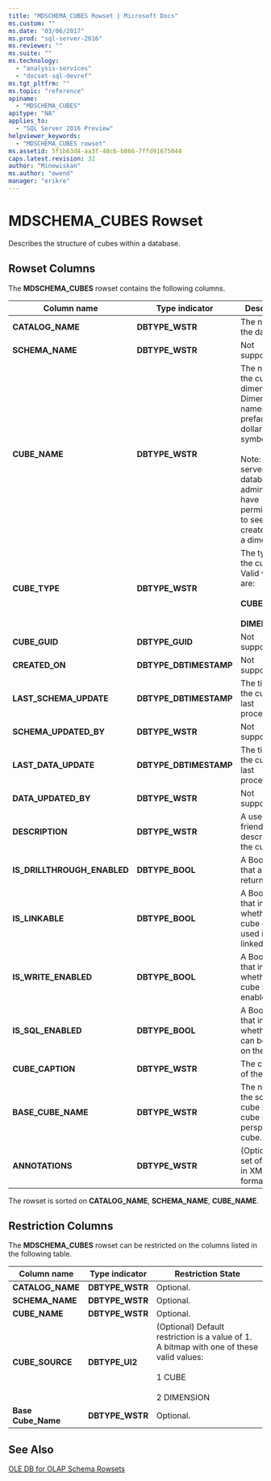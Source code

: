 ```yaml
---
title: "MDSCHEMA_CUBES Rowset | Microsoft Docs"
ms.custom: ""
ms.date: "03/06/2017"
ms.prod: "sql-server-2016"
ms.reviewer: ""
ms.suite: ""
ms.technology: 
  - "analysis-services"
  - "docset-sql-devref"
ms.tgt_pltfrm: ""
ms.topic: "reference"
apiname: 
  - "MDSCHEMA_CUBES"
apitype: "NA"
applies_to: 
  - "SQL Server 2016 Preview"
helpviewer_keywords: 
  - "MDSCHEMA_CUBES rowset"
ms.assetid: 5f1b63d4-aa3f-48c6-b866-7ffd91675044
caps.latest.revision: 32
author: "Minewiskan"
ms.author: "owend"
manager: "erikre"
---
```

# MDSCHEMA_CUBES Rowset
  Describes the structure of cubes within a database.  
  
## Rowset Columns  
 The **MDSCHEMA_CUBES** rowset contains the following columns.  
  
|Column name|Type indicator|Description|  
|-----------------|--------------------|-----------------|  
|**CATALOG_NAME**|**DBTYPE_WSTR**|The name of the database.|  
|**SCHEMA_NAME**|**DBTYPE_WSTR**|Not supported.|  
|**CUBE_NAME**|**DBTYPE_WSTR**|The name of the cube or dimension. Dimension names are prefaced by a dollar sign ($) symbol.<br /><br /> Note: Only server and database administrators have permissions to see cubes created from a dimension.|  
|**CUBE_TYPE**|**DBTYPE_WSTR**|The type of the cube. Valid values are:<br /><br /> **CUBE**<br /><br /> **DIMENSION**|  
|**CUBE_GUID**|**DBTYPE_GUID**|Not supported.|  
|**CREATED_ON**|**DBTYPE_DBTIMESTAMP**|Not supported.|  
|**LAST_SCHEMA_UPDATE**|**DBTYPE_DBTIMESTAMP**|The time that the cube was last processed.|  
|**SCHEMA_UPDATED_BY**|**DBTYPE_WSTR**|Not supported.|  
|**LAST_DATA_UPDATE**|**DBTYPE_DBTIMESTAMP**|The time that the cube was last processed.|  
|**DATA_UPDATED_BY**|**DBTYPE_WSTR**|Not supported.|  
|**DESCRIPTION**|**DBTYPE_WSTR**|A user-friendly description of the cube.|  
|**IS_DRILLTHROUGH_ENABLED**|**DBTYPE_BOOL**|A Boolean that always returns true.|  
|**IS_LINKABLE**|**DBTYPE_BOOL**|A Boolean that indicates whether a cube can be used in a linked cube.|  
|**IS_WRITE_ENABLED**|**DBTYPE_BOOL**|A Boolean that indicates whether a cube is write-enabled.|  
|**IS_SQL_ENABLED**|**DBTYPE_BOOL**|A Boolean that indicates whether SQL can be used on the cube.|  
|**CUBE_CAPTION**|**DBTYPE_WSTR**|The caption of the cube.|  
|**BASE_CUBE_NAME**|**DBTYPE_WSTR**|The name of the source cube if this cube is a perspective cube.|  
|**ANNOTATIONS**|**DBTYPE_WSTR**|(Optional) A set of notes, in XML format.|  
  
 The rowset is sorted on **CATALOG_NAME**, **SCHEMA_NAME**, **CUBE_NAME**.  
  
## Restriction Columns  
 The **MDSCHEMA_CUBES** rowset can be restricted on the columns listed in the following table.  
  
|Column name|Type indicator|Restriction State|  
|-----------------|--------------------|-----------------------|  
|**CATALOG_NAME**|**DBTYPE_WSTR**|Optional.|  
|**SCHEMA_NAME**|**DBTYPE_WSTR**|Optional.|  
|**CUBE_NAME**|**DBTYPE_WSTR**|Optional.|  
|**CUBE_SOURCE**|**DBTYPE_UI2**|(Optional) Default restriction is a value of 1. A bitmap with one of these valid values:<br /><br /> 1 CUBE<br /><br /> 2 DIMENSION|  
|**Base Cube_Name**|**DBTYPE_WSTR**|Optional.|  
  
## See Also  
 [OLE DB for OLAP Schema Rowsets](../../../analysis-services/schema-rowsets/ole-db-olap/ole-db-for-olap-schema-rowsets.md)  
  
  
